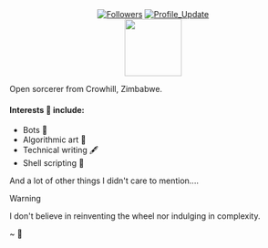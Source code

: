 


<div align="center"> 
    <a href="http://github.com/prjctimg?tab=followers">
    <img alt="Followers" src="https://img.shields.io/github/followers/prjctimg?color=4C1&logo=github"></a>
    <!-- github -->
    <a href="http://github.com/prjctimg" target="_blank"><img alt="Profile_Update" src="https://img.shields.io/github/last-commit/prjctimg/prjctimg?label=Profile%20update&style=fflat-square"></a>
</div>


<div id="header" align="center">
  <img src="https://media.giphy.com/media/M9gbBd9nbDrOTu1Mqx/giphy.gif" width="100"/>
</div>

Open sorcerer from Crowhill, Zimbabwe.

#### Interests 🧠 include:

- Bots 🤖
- Algorithmic art 🎨
- Technical writing 🖋️ 
- Shell scripting 📜


And a lot of other things I didn't care to mention....


> [!Warning]
>
>I don't believe in reinventing the wheel nor indulging in complexity.
> 
> ~ 🌃

